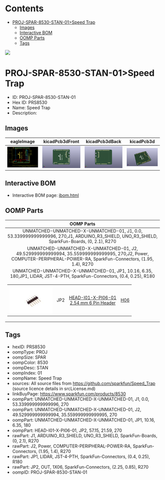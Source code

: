 



Contents
========

* [PROJ-SPAR-8530-STAN-01>Speed Trap](#proj-spar-8530-stan-01speed-trap)
	* [Images](#images)
	* [Interactive BOM](#interactive-bom)
	* [OOMP Parts](#oomp-parts)
	* [Tags](#tags)
  
![][im]
# PROJ-SPAR-8530-STAN-01>Speed Trap

- ID: PROJ-SPAR-8530-STAN-01
- Hex ID: PRS8530
- Name: Speed Trap
- Description: 

## Images
  
  

|eagleImage|kicadPcb3dFront|kicadPcb3dBack|kicadPcb3d|
| :---: | :---: | :---: | :---: |
|[![eagleImage](eagleImage_140.png)](eagleImage_600.png)|[![kicadPcb3dFront](kicadPcb3dFront_140.png)](kicadPcb3dFront_600.png)|[![kicadPcb3dBack](kicadPcb3dBack_140.png)](kicadPcb3dBack_600.png)|[![kicadPcb3d](kicadPcb3d_140.png)](kicadPcb3d_600.png)|

## Interactive BOM

- Interactive BOM page: [ibom.html](kicad/bom/ibom.html)

## OOMP Parts
  

|OOMP Parts|
| :---: |
|UNMATCHED-UNMATCHED-X-UNMATCHED-01, J1, 0.0, 53.339999999999996, 270,J1, ARDUINO_R3_SHIELD, UNO_R3_SHIELD, SparkFun-Boards, (0, 2.1), R270|
|UNMATCHED-UNMATCHED-X-UNMATCHED-01, J2, 49.529999999999994, 35.559999999999995, 270,J2, Power, COMPUTER-PERIPHERAL-POWER-RA, SparkFun-Connectors, (1.95, 1.4), R270|
|UNMATCHED-UNMATCHED-X-UNMATCHED-01, JP1, 10.16, 6.35, 180,JP1, LIDAR, JST-4-PTH, SparkFun-Connectors, (0.4, 0.25), R180|
|<table><tr><td>![HEAD-I01-X-PI06-01](https://raw.githubusercontent.com/oomlout/oomlout_OOMP_parts/main/HEAD-I01-X-PI06-01/image_140.jpg)</td><td> JP2</td><td>[HEAD-I01-X-PI06-01<br>2.54 mm 6 Pin Header](https://github.com/oomlout/oomlout_OOMP_parts/tree/main/HEAD-I01-X-PI06-01/)</td><td>[H06](https://github.com/oomlout/oomlout_OOMP_parts/tree/main/HEAD-I01-X-PI06-01/)</td></tr></table>|

## Tags

- hexID: PRS8530
- oompType: PROJ
- oompSize: SPAR
- oompColor: 8530
- oompDesc: STAN
- oompIndex: 01
- oompName: Speed Trap
- sources: All source files from https://github.com/sparkfun/Speed_Trap (source licence details in srcLicense.md)
- linkBuyPage: https://www.sparkfun.com/products/8530
- oompPart: UNMATCHED-UNMATCHED-X-UNMATCHED-01, J1, 0.0, 53.339999999999996, 270
- oompPart: UNMATCHED-UNMATCHED-X-UNMATCHED-01, J2, 49.529999999999994, 35.559999999999995, 270
- oompPart: UNMATCHED-UNMATCHED-X-UNMATCHED-01, JP1, 10.16, 6.35, 180
- oompPart: HEAD-I01-X-PI06-01, JP2, 57.15, 21.59, 270
- rawPart: J1, ARDUINO_R3_SHIELD, UNO_R3_SHIELD, SparkFun-Boards, (0, 2.1), R270
- rawPart: J2, Power, COMPUTER-PERIPHERAL-POWER-RA, SparkFun-Connectors, (1.95, 1.4), R270
- rawPart: JP1, LIDAR, JST-4-PTH, SparkFun-Connectors, (0.4, 0.25), R180
- rawPart: JP2, OUT, 1X06, SparkFun-Connectors, (2.25, 0.85), R270
- oompID: PROJ-SPAR-8530-STAN-01



[im]: kicadPcb3d_450.png
